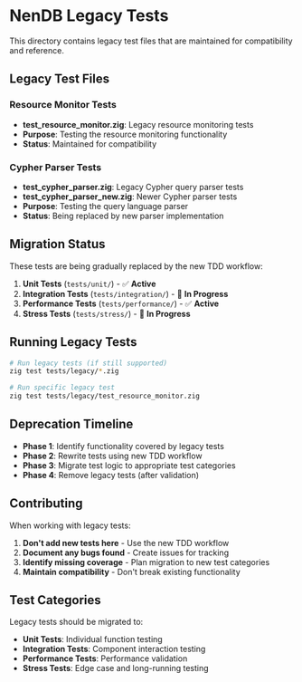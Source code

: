 # NenDB Legacy Tests

This directory contains legacy test files that are maintained for compatibility and reference.

## Legacy Test Files

### Resource Monitor Tests
- **test_resource_monitor.zig**: Legacy resource monitoring tests
- **Purpose**: Testing the resource monitoring functionality
- **Status**: Maintained for compatibility

### Cypher Parser Tests
- **test_cypher_parser.zig**: Legacy Cypher query parser tests
- **test_cypher_parser_new.zig**: Newer Cypher parser tests
- **Purpose**: Testing the query language parser
- **Status**: Being replaced by new parser implementation

## Migration Status

These tests are being gradually replaced by the new TDD workflow:

1. **Unit Tests** (`tests/unit/`) - ✅ **Active**
2. **Integration Tests** (`tests/integration/`) - 🔧 **In Progress**
3. **Performance Tests** (`tests/performance/`) - ✅ **Active**
4. **Stress Tests** (`tests/stress/`) - 🔧 **In Progress**

## Running Legacy Tests

```bash
# Run legacy tests (if still supported)
zig test tests/legacy/*.zig

# Run specific legacy test
zig test tests/legacy/test_resource_monitor.zig
```

## Deprecation Timeline

- **Phase 1**: Identify functionality covered by legacy tests
- **Phase 2**: Rewrite tests using new TDD workflow
- **Phase 3**: Migrate test logic to appropriate test categories
- **Phase 4**: Remove legacy tests (after validation)

## Contributing

When working with legacy tests:

1. **Don't add new tests here** - Use the new TDD workflow
2. **Document any bugs found** - Create issues for tracking
3. **Identify missing coverage** - Plan migration to new test categories
4. **Maintain compatibility** - Don't break existing functionality

## Test Categories

Legacy tests should be migrated to:

- **Unit Tests**: Individual function testing
- **Integration Tests**: Component interaction testing
- **Performance Tests**: Performance validation
- **Stress Tests**: Edge case and long-running testing
